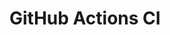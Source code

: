 # GitHub Actions CI







































































































































































































































































































































































































































































































































































































































































































































































































































